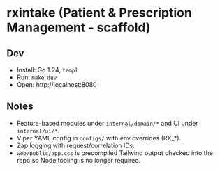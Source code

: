 # rxintake (Patient & Prescription Management - scaffold)

## Dev
- Install: Go 1.24, `templ`
- Run: `make dev`
- Open: http://localhost:8080

## Notes
- Feature-based modules under `internal/domain/*` and UI under `internal/ui/*`.
- Viper YAML config in `configs/` with env overrides (RX_*).
- Zap logging with request/correlation IDs.
- `web/public/app.css` is precompiled Tailwind output checked into the repo so Node tooling is no longer required.
